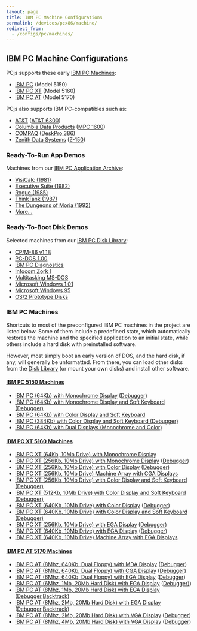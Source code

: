 ```yaml
---
layout: page
title: IBM PC Machine Configurations
permalink: /devices/pcx86/machine/
redirect_from:
  - /configs/pc/machines/
---
```


IBM PC Machine Configurations
---

PCjs supports these early [IBM PC Machines](#ibm-pc-machines):

* [IBM PC](/devices/pcx86/machine/5150/) (Model 5150)
* [IBM PC XT](/devices/pcx86/machine/5160/) (Model 5160)
* [IBM PC AT](/devices/pcx86/machine/5170/) (Model 5170)

PCjs also supports IBM PC-compatibles such as:

* [AT&amp;T](/devices/pcx86/machine/att/) ([AT&amp;T 6300](/devices/pcx86/machine/att/6300/))
* [Columbia Data Products](/devices/pcx86/machine/cdp/) ([MPC 1600](/devices/pcx86/machine/cdp/mpc1600/cga/640kb/))
* [COMPAQ](/devices/pcx86/machine/compaq/) ([DeskPro 386](/devices/pcx86/machine/compaq/deskpro386/))
* [Zenith Data Systems](/devices/pcx86/machine/zenith/) ([Z-150](/devices/pcx86/machine/zenith/z150/cga/640kb/))

### Ready-To-Run App Demos

Machines from our [IBM PC Application Archive](/apps/pcx86/):

* [VisiCalc (1981)](/apps/pcx86/1981/visicalc/)
* [Executive Suite (1982)](/apps/pcx86/1982/esuite/)
* [Rogue (1985)](/apps/pcx86/1985/rogue/)
* [ThinkTank (1987)](/apps/pcx86/1987/thinktank/)
* [The Dungeons of Moria (1992)](/apps/pcx86/1992/moria/)
* [More...](/apps/pcx86/)

### Ready-To-Boot Disk Demos

Selected machines from our [IBM PC Disk Library](/disks/pcx86/):

* [CP/M-86 v1.1B](/disks/pcx86/cpm/1.1b/)
* [PC-DOS 1.00](/disks/pcx86/dos/ibm/1.00/)
* [IBM PC Diagnostics](/disks/pcx86/diags/ibm/2.20/)
* [Infocom Zork I](/disks/pcx86/games/infocom/zork1/)
* [Multitasking MS-DOS](/disks/pcx86/dos/microsoft/4.0M/)
* [Microsoft Windows 1.01](/disks/pcx86/windows/1.01/)
* [Microsoft Windows 95](/disks/pcx86/windows/win95/4.00.950/)
* [OS/2 Prototype Disks](/disks/pcx86/os2/misc/)

### IBM PC Machines

Shortcuts to most of the preconfigured IBM PC machines in the project are listed below.  Some of them include
a predefined state, which automatically restores the machine and the specified application to an initial
state, while others include a hard disk with preinstalled software.

However, most simply boot an early version of DOS, and the hard disk, if any, will generally be unformatted.
From there, you can load other disks from the [Disk Library](/disks/pcx86/) (or mount your own disks) and install
other software.

#### [IBM PC 5150 Machines](/devices/pcx86/machine/5150/)

* [IBM PC (64Kb) with Monochrome Display](/devices/pcx86/machine/5150/mda/64kb/) ([Debugger](/devices/pcx86/machine/5150/mda/64kb/debugger/))
* [IBM PC (64Kb) with Monochrome Display and Soft Keyboard (Debugger)](/devices/pcx86/machine/5150/mda/64kb/softkbd/)
* [IBM PC (64Kb) with Color Display and Soft Keyboard](/devices/pcx86/machine/5150/cga/64kb/softkbd/)
* [IBM PC (384Kb) with Color Display and Soft Keyboard (Debugger)](/devices/pcx86/machine/5150/cga/384kb/softkbd/)
* [IBM PC (64Kb) with Dual Displays (Monochrome and Color)](/devices/pcx86/machine/5150/dual/64kb/)

#### [IBM PC XT 5160 Machines](/devices/pcx86/machine/5160/)

* [IBM PC XT (64Kb, 10Mb Drive) with Monochrome Display](/devices/pcx86/machine/5160/mda/64kb/softkbd/)
* [IBM PC XT (256Kb, 10Mb Drive) with Monochrome Display](/devices/pcx86/machine/5160/mda/256kb/) ([Debugger](/devices/pcx86/machine/5160/mda/256kb/debugger/))
* [IBM PC XT (256Kb, 10Mb Drive) with Color Display](/devices/pcx86/machine/5160/cga/256kb/) ([Debugger](/devices/pcx86/machine/5160/cga/256kb/debugger/))
* [IBM PC XT (256Kb, 10Mb Drive) Machine Array with CGA Displays](/devices/pcx86/machine/5160/cga/256kb/array/)
* [IBM PC XT (256Kb, 10Mb Drive) with Color Display and Soft Keyboard (Debugger)](/devices/pcx86/machine/5160/cga/256kb/softkbd/)
* [IBM PC XT (512Kb, 10Mb Drive) with Color Display and Soft Keyboard (Debugger)](/devices/pcx86/machine/5160/cga/512kb/softkbd/)
* [IBM PC XT (640Kb, 10Mb Drive) with Color Display](/devices/pcx86/machine/5160/cga/640kb/) ([Debugger](/devices/pcx86/machine/5160/cga/640kb/debugger/))
* [IBM PC XT (640Kb, 10Mb Drive) with Color Display and Soft Keyboard (Debugger)](/devices/pcx86/machine/5160/cga/640kb/softkbd/)
* [IBM PC XT (256Kb, 10Mb Drive) with EGA Display](/devices/pcx86/machine/5160/ega/256kb/) ([Debugger](/devices/pcx86/machine/5160/ega/256kb/debugger/))
* [IBM PC XT (640Kb, 10Mb Drive) with EGA Display](/devices/pcx86/machine/5160/ega/640kb/) ([Debugger](/devices/pcx86/machine/5160/ega/640kb/debugger/))
* [IBM PC XT (640Kb, 10Mb Drive) Machine Array with EGA Displays](/devices/pcx86/machine/5160/ega/640kb/array/)

#### [IBM PC AT 5170 Machines](/devices/pcx86/machine/5170/)

* [IBM PC AT (8Mhz, 640Kb, Dual Floppy) with MDA Display](/devices/pcx86/machine/5170/mda/640kb/rev3/) ([Debugger](/devices/pcx86/machine/5170/mda/640kb/rev3/debugger/))
* [IBM PC AT (8Mhz, 640Kb, Dual Floppy) with CGA Display](/devices/pcx86/machine/5170/cga/640kb/rev3/) ([Debugger](/devices/pcx86/machine/5170/cga/640kb/rev3/debugger/))
* [IBM PC AT (6Mhz, 640Kb, Dual Floppy) with EGA Display](/devices/pcx86/machine/5170/ega/640kb/rev1/) ([Debugger](/devices/pcx86/machine/5170/ega/640kb/rev1/debugger/))
* [IBM PC AT (6Mhz, 1Mb, 20Mb Hard Disk) with EGA Display](/devices/pcx86/machine/5170/ega/1152kb/rev1/) ([Debugger)](/devices/pcx86/machine/5170/ega/1152kb/rev1/debugger/))
* [IBM PC AT (8Mhz, 1Mb, 20Mb Hard Disk) with EGA Display](/devices/pcx86/machine/5170/ega/1152kb/rev3/) ([Debugger](/devices/pcx86/machine/5170/ega/1152kb/rev3/debugger/),[Backtrack](/devices/pcx86/machine/5170/ega/1152kb/rev3/debugger/backtrack/))
* [IBM PC AT (8Mhz, 2Mb, 20Mb Hard Disk) with EGA Display](/devices/pcx86/machine/5170/ega/2048kb/rev3/) ([Debugger](/devices/pcx86/machine/5170/ega/2048kb/rev3/debugger/),[Backtrack](/devices/pcx86/machine/5170/ega/2048kb/rev3/debugger/backtrack/))
* [IBM PC AT (8Mhz, 2Mb, 20Mb Hard Disk) with VGA Display](/devices/pcx86/machine/5170/vga/2048kb/) ([Debugger](/devices/pcx86/machine/5170/vga/2048kb/debugger/))
* [IBM PC AT (8Mhz, 4Mb, 20Mb Hard Disk) with VGA Display](/devices/pcx86/machine/5170/vga/4096kb/) ([Debugger](/devices/pcx86/machine/5170/vga/4096kb/debugger/))

